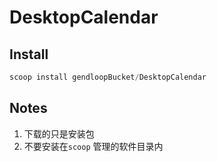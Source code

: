 # DesktopCalendar

## Install

```powershell
scoop install gendloopBucket/DesktopCalendar
```

## Notes

1. 下载的只是安装包
2. 不要安装在`scoop` 管理的软件目录内
